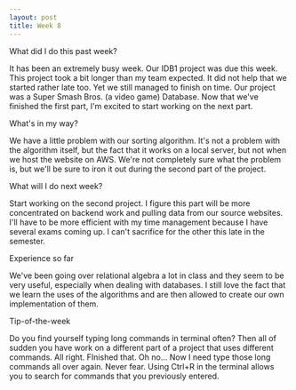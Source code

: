 ```yaml
---
layout: post
title: Week 8
---
```


What did I do this past week?

It has been an extremely busy week. Our IDB1 project was due this week. This project took a bit longer than my team expected. It did not help that we started rather late too. Yet we still managed to finish on time. Our project was a Super Smash Bros. (a video game) Database. Now that we've finished the first part, I'm excited to start working on the next part.

What's in my way?

We have a little problem with our sorting algorithm. It's not a problem with the algorithm itself, but the fact that it works on a local server, but not when we host the website on AWS. We're not completely sure what the problem is, but we'll be sure to iron it out during the second part of the project.

What will I do next week?

Start working on the second project. I figure this part will be more concentrated on backend work and pulling data from our source websites. I'll have to be more efficient with my time management because I have several exams coming up. I can't sacrifice for the other this late in the semester.

Experience so far

We've been going over relational algebra a lot in class and they seem to be very useful, especially when dealing with databases. I still love the fact that we learn the uses of the algorithms and are then allowed to create our own implementation of them.

Tip-of-the-week

Do you find yourself typing long commands in terminal often? Then all of sudden you have work on a different part of a project that uses different commands. All right. FInished that. Oh no... Now I need type those long commands all over again. Never fear. Using Ctrl+R in the terminal allows you to search for commands that you previously entered.
